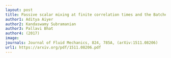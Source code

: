 ```yaml
---
layout: post
title: Passive scalar mixing at finite correlation times and the Batchelor spectrum
author1: Aditya Aiyer
author2: Kandaswamy Subramanian
author3: Pallavi Bhat 
author4: (2017)
image: 
journals: Journal of Fluid Mechanics, 824, 785A, (arXiv:1511.08206)
url1: https://arxiv.org/pdf/1511.08206.pdf
---
```


